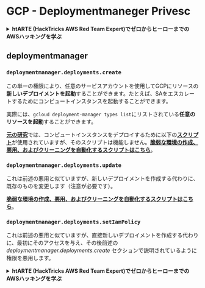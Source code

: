 # GCP - Deploymentmaneger Privesc

<details>

<summary><strong>htARTE (HackTricks AWS Red Team Expert)でゼロからヒーローまでのAWSハッキングを学ぶ</strong></summary>

HackTricksをサポートする他の方法:

* **HackTricksにあなたの会社を広告したい**、または**HackTricksをPDFでダウンロードしたい**場合は、[**サブスクリプションプラン**](https://github.com/sponsors/carlospolop)をチェックしてください！
* [**公式PEASS & HackTricksグッズ**](https://peass.creator-spring.com)を入手する
* [**The PEASS Family**](https://opensea.io/collection/the-peass-family)を発見する、私たちの独占的な[**NFTs**](https://opensea.io/collection/the-peass-family)のコレクション
* 💬 [**Discordグループ**](https://discord.gg/hRep4RUj7f)に**参加する**か、[**telegramグループ**](https://t.me/peass)に参加するか、**Twitter** 🐦 [**@carlospolopm**](https://twitter.com/carlospolopm)を**フォローする**。
* [**HackTricks**](https://github.com/carlospolop/hacktricks)と[**HackTricks Cloud**](https://github.com/carlospolop/hacktricks-cloud)のgithubリポジトリにPRを提出して、あなたのハッキングのコツを共有する。

</details>

## deploymentmanager

### `deploymentmanager.deployments.create`

この単一の権限により、任意のサービスアカウントを使用してGCPにリソースの**新しいデプロイメントを起動**することができます。たとえば、SAをエスカレートするためにコンピュートインスタンスを起動することができます。

実際には、`gcloud deployment-manager types list`にリストされている**任意のリソースを起動**することができます。

[**元の研究**](https://rhinosecuritylabs.com/gcp/privilege-escalation-google-cloud-platform-part-1/)では、コンピュートインスタンスをデプロイするために以下の[**スクリプト**](https://github.com/RhinoSecurityLabs/GCP-IAM-Privilege-Escalation/blob/master/ExploitScripts/deploymentmanager.deployments.create.py)が使用されていますが、そのスクリプトは機能しません。[**脆弱な環境の作成、悪用、およびクリーニングを自動化するスクリプトはこちら**](https://github.com/carlospolop/gcp\_privesc\_scripts/blob/main/tests/1-deploymentmanager.deployments.create.sh)。

### `deploymentmanager.deployments.update`

これは前述の悪用と似ていますが、新しいデプロイメントを作成する代わりに、既存のものを変更します（注意が必要です）。

[**脆弱な環境の作成、悪用、およびクリーニングを自動化するスクリプトはこちら**](https://github.com/carlospolop/gcp\_privesc\_scripts/blob/main/tests/e-deploymentmanager.deployments.update.sh)。

### `deploymentmanager.deployments.setIamPolicy`

これは前述の悪用と似ていますが、直接新しいデプロイメントを作成する代わりに、最初にそのアクセスを与え、その後前述の _deploymentmanager.deployments.create_ セクションで説明されているように権限を悪用します。

<details>

<summary><strong>htARTE (HackTricks AWS Red Team Expert)でゼロからヒーローまでのAWSハッキングを学ぶ</strong></summary>

HackTricksをサポートする他の方法:

* **HackTricksにあなたの会社を広告したい**、または**HackTricksをPDFでダウンロードしたい**場合は、[**サブスクリプションプラン**](https://github.com/sponsors/carlospolop)をチェックしてください！
* [**公式PEASS & HackTricksグッズ**](https://peass.creator-spring.com)を入手する
* [**The PEASS Family**](https://opensea.io/collection/the-peass-family)を発見する、私たちの独占的な[**NFTs**](https://opensea.io/collection/the-peass-family)のコレクション
* 💬 [**Discordグループ**](https://discord.gg/hRep4RUj7f)に**参加する**か、[**telegramグループ**](https://t.me/peass)に参加するか、**Twitter** 🐦 [**@carlospolopm**](https://twitter.com/carlospolopm)を**フォローする**。
* [**HackTricks**](https://github.com/carlospolop/hacktricks)と[**HackTricks Cloud**](https://github.com/carlospolop/hacktricks-cloud)のgithubリポジトリにPRを提出して、あなたのハッキングのコツを共有する。

</details>
